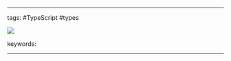 ____

tags: #TypeScript #types

![](https://www.youtube.com/watch?v=DFMcFSLcAtw)

keywords:

_____

